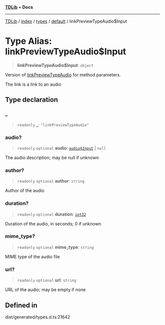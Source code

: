[**TDLib**](../../../../../../README.md) • **Docs**

***

[TDLib](../../../../../../modules.md) / [index](../../../../../README.md) / [types](../../../README.md) / [default](../README.md) / linkPreviewTypeAudio$Input

# Type Alias: linkPreviewTypeAudio$Input

> **linkPreviewTypeAudio$Input**: `object`

Version of [linkPreviewTypeAudio](linkPreviewTypeAudio.md) for method parameters.

The link is a link to an audio

## Type declaration

### \_

> `readonly` **\_**: `"linkPreviewTypeAudio"`

### audio?

> `readonly` `optional` **audio**: [`audio$Input`](audio$Input.md) \| `null`

The audio description; may be null if unknown

### author?

> `readonly` `optional` **author**: `string`

Author of the audio

### duration?

> `readonly` `optional` **duration**: [`int32`](int32.md)

Duration of the audio, in seconds; 0 if unknown

### mime\_type?

> `readonly` `optional` **mime\_type**: `string`

MIME type of the audio file

### url?

> `readonly` `optional` **url**: `string`

URL of the audio; may be empty if none

## Defined in

dist/generated/types.d.ts:21642
